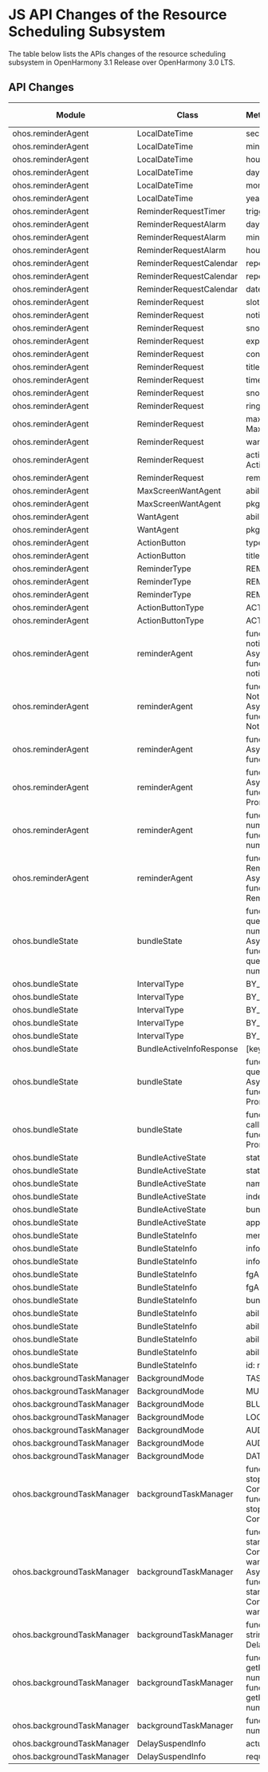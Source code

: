 # JS API Changes of the Resource Scheduling Subsystem

The table below lists the APIs changes of the resource scheduling subsystem in OpenHarmony 3.1 Release over OpenHarmony 3.0 LTS.

## API Changes

| Module| Class| Method/Attribute/Enumeration/Constant| Change Type|
|---|---|---|---|
| ohos.reminderAgent | LocalDateTime | second?: number; | Added|
| ohos.reminderAgent | LocalDateTime | minute: number; | Added|
| ohos.reminderAgent | LocalDateTime | hour: number; | Added|
| ohos.reminderAgent | LocalDateTime | day: number; | Added|
| ohos.reminderAgent | LocalDateTime | month: number; | Added|
| ohos.reminderAgent | LocalDateTime | year: number; | Added|
| ohos.reminderAgent | ReminderRequestTimer | triggerTimeInSeconds: number; | Added|
| ohos.reminderAgent | ReminderRequestAlarm | daysOfWeek?: Array<number>; | Added|
| ohos.reminderAgent | ReminderRequestAlarm | minute: number; | Added|
| ohos.reminderAgent | ReminderRequestAlarm | hour: number; | Added|
| ohos.reminderAgent | ReminderRequestCalendar | repeatDays?: Array<number>; | Added|
| ohos.reminderAgent | ReminderRequestCalendar | repeatMonths?: Array<number>; | Added|
| ohos.reminderAgent | ReminderRequestCalendar | dateTime: LocalDateTime; | Added|
| ohos.reminderAgent | ReminderRequest | slotType?: notification.SlotType; | Added|
| ohos.reminderAgent | ReminderRequest | notificationId?: number; | Added|
| ohos.reminderAgent | ReminderRequest | snoozeContent?: string; | Added|
| ohos.reminderAgent | ReminderRequest | expiredContent?: string; | Added|
| ohos.reminderAgent | ReminderRequest | content?: string; | Added|
| ohos.reminderAgent | ReminderRequest | title?: string; | Added|
| ohos.reminderAgent | ReminderRequest | timeInterval?: number; | Added|
| ohos.reminderAgent | ReminderRequest | snoozeTimes?: number; | Added|
| ohos.reminderAgent | ReminderRequest | ringDuration?: number; | Added|
| ohos.reminderAgent | ReminderRequest | maxScreenWantAgent?: MaxScreenWantAgent; | Added|
| ohos.reminderAgent | ReminderRequest | wantAgent?: WantAgent; | Added|
| ohos.reminderAgent | ReminderRequest | actionButton?: [ActionButton?, ActionButton?]; | Added|
| ohos.reminderAgent | ReminderRequest | reminderType: ReminderType; | Added|
| ohos.reminderAgent | MaxScreenWantAgent | abilityName: string; | Added|
| ohos.reminderAgent | MaxScreenWantAgent | pkgName: string; | Added|
| ohos.reminderAgent | WantAgent | abilityName: string; | Added|
| ohos.reminderAgent | WantAgent | pkgName: string; | Added|
| ohos.reminderAgent | ActionButton | type: ActionButtonType; | Added|
| ohos.reminderAgent | ActionButton | title: string; | Added|
| ohos.reminderAgent | ReminderType | REMINDER_TYPE_ALARM = 2 | Added|
| ohos.reminderAgent | ReminderType | REMINDER_TYPE_CALENDAR = 1 | Added|
| ohos.reminderAgent | ReminderType | REMINDER_TYPE_TIMER = 0 | Added|
| ohos.reminderAgent | ActionButtonType | ACTION_BUTTON_TYPE_SNOOZE = 1 | Added|
| ohos.reminderAgent | ActionButtonType | ACTION_BUTTON_TYPE_CLOSE = 0 | Added|
| ohos.reminderAgent | reminderAgent | function removeNotificationSlot(slotType: notification.SlotType, callback: AsyncCallback<void>): void;<br>function removeNotificationSlot(slotType: notification.SlotType): Promise<void>; | Added|
| ohos.reminderAgent | reminderAgent | function addNotificationSlot(slot: NotificationSlot, callback: AsyncCallback<void>): void;<br>function addNotificationSlot(slot: NotificationSlot): Promise<void>; | Added|
| ohos.reminderAgent | reminderAgent | function cancelAllReminders(callback: AsyncCallback<void>): void;<br>function cancelAllReminders(): Promise<void>; | Added|
| ohos.reminderAgent | reminderAgent | function getValidReminders(callback: AsyncCallback<Array<ReminderRequest>>): void;<br>function getValidReminders(): Promise<Array<ReminderRequest>>; | Added|
| ohos.reminderAgent | reminderAgent | function cancelReminder(reminderId: number, callback: AsyncCallback<void>): void;<br>function cancelReminder(reminderId: number): Promise<void>; | Added|
| ohos.reminderAgent | reminderAgent | function publishReminder(reminderReq: ReminderRequest, callback: AsyncCallback<number>): void;<br>function publishReminder(reminderReq: ReminderRequest): Promise<number>; | Added|
| ohos.bundleState | bundleState | function queryCurrentBundleActiveStates(begin: number, end: number, callback: AsyncCallback<Array<BundleActiveState>>): void;<br>function queryCurrentBundleActiveStates(begin: number, end: number): Promise<Array<BundleActiveState>>; | Added|
| ohos.bundleState | IntervalType | BY_ANNUALLY = 4 | Added|
| ohos.bundleState | IntervalType | BY_MONTHLY = 3 | Added|
| ohos.bundleState | IntervalType | BY_WEEKLY = 2 | Added|
| ohos.bundleState | IntervalType | BY_DAILY = 1 | Added|
| ohos.bundleState | IntervalType | BY_OPTIMIZED = 0 | Added|
| ohos.bundleState | BundleActiveInfoResponse | [key: string]: BundleStateInfo; | Added|
| ohos.bundleState | bundleState | function queryAppUsagePriorityGroup(callback: AsyncCallback<number>): void;<br>function queryAppUsagePriorityGroup(): Promise<number>; | Added|
| ohos.bundleState | bundleState | function isIdleState(bundleName: string, callback: AsyncCallback<boolean>): void;<br>function isIdleState(bundleName: string): Promise<boolean>; | Added|
| ohos.bundleState | BundleActiveState | stateType?: number; | Added|
| ohos.bundleState | BundleActiveState | stateOccurredTime?: number; | Added|
| ohos.bundleState | BundleActiveState | nameOfClass?: string; | Added|
| ohos.bundleState | BundleActiveState | indexOfLink?: string; | Added|
| ohos.bundleState | BundleActiveState | bundleName?: string; | Added|
| ohos.bundleState | BundleActiveState | appUsagePriorityGroup?: number; | Added|
| ohos.bundleState | BundleStateInfo | merge(toMerge: BundleStateInfo): void; | Added|
| ohos.bundleState | BundleStateInfo | infosEndTime?: number; | Added|
| ohos.bundleState | BundleStateInfo | infosBeginTime?: number; | Added|
| ohos.bundleState | BundleStateInfo | fgAbilityPrevAccessTime?: number; | Added|
| ohos.bundleState | BundleStateInfo | fgAbilityAccessTotalTime?: number; | Added|
| ohos.bundleState | BundleStateInfo | bundleName?: string; | Added|
| ohos.bundleState | BundleStateInfo | abilitySeenTotalTime?: number; | Added|
| ohos.bundleState | BundleStateInfo | abilityPrevSeenTime?: number; | Added|
| ohos.bundleState | BundleStateInfo | abilityPrevAccessTime?: number; | Added|
| ohos.bundleState | BundleStateInfo | abilityInFgTotalTime?: number; | Added|
| ohos.bundleState | BundleStateInfo | id: number; | Added|
| ohos.backgroundTaskManager | BackgroundMode | TASK_KEEPING = 9 | Added|
| ohos.backgroundTaskManager | BackgroundMode | MULTI_DEVICE_CONNECTION = 6 | Added|
| ohos.backgroundTaskManager | BackgroundMode | BLUETOOTH_INTERACTION = 5 | Added|
| ohos.backgroundTaskManager | BackgroundMode | LOCATION = 4 | Added|
| ohos.backgroundTaskManager | BackgroundMode | AUDIO_RECORDING = 3 | Added|
| ohos.backgroundTaskManager | BackgroundMode | AUDIO_PLAYBACK = 2 | Added|
| ohos.backgroundTaskManager | BackgroundMode | DATA_TRANSFER = 1 | Added|
| ohos.backgroundTaskManager | backgroundTaskManager | function stopBackgroundRunning(context: Context, callback: AsyncCallback<void>): void;<br>function stopBackgroundRunning(context: Context): Promise<void>; | Added|
| ohos.backgroundTaskManager | backgroundTaskManager | function startBackgroundRunning(context: Context, bgMode: BackgroundMode, wantAgent: WantAgent, callback: AsyncCallback<void>): void;<br>function startBackgroundRunning(context: Context, bgMode: BackgroundMode, wantAgent: WantAgent): Promise<void>; | Added|
| ohos.backgroundTaskManager | backgroundTaskManager | function requestSuspendDelay(reason: string, callback: Callback<void>): DelaySuspendInfo; | Added|
| ohos.backgroundTaskManager | backgroundTaskManager | function getRemainingDelayTime(requestId: number, callback: AsyncCallback<number>): void;<br>function getRemainingDelayTime(requestId: number): Promise<number>; | Added|
| ohos.backgroundTaskManager | backgroundTaskManager | function cancelSuspendDelay(requestId: number): void; | Added|
| ohos.backgroundTaskManager | DelaySuspendInfo | actualDelayTime: number; | Added|
| ohos.backgroundTaskManager | DelaySuspendInfo | requestId: number; | Added|
